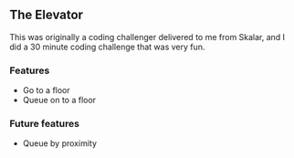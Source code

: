 ## The Elevator

This was originally a coding challenger delivered to me from Skalar, and I did a 30 minute coding challenge that was very fun.


### Features

* Go to a floor
* Queue on to a floor


### Future features

* Queue by proximity
